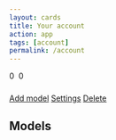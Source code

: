 ```yaml
---
layout: cards
title: Your account
action: app
tags: [account]
permalink: /account
---
```

<div class="container">
    <div class="account-display" id="account">
        <div>
            <div class="crown-wrapper">
                <span class="crown crown-left" id="account-model-count">0</span>
                <img class="crown crown-middle" id="account-picture" />
                <span class="crown crown-right" id="account-draft-count">0</span>
            </div>
            <h3 id="account-username"></h3>
            <a id="add-model-btn" href="#" class="btn btn-outline-primary mt-1"><i class="fa fa-plus" aria-hidden="true"></i> Add model</a>
            <a id="settings-btn" href="#" class="btn btn-outline-primary mt-1"><i class="fa fa-wrench" aria-hidden="true"></i> Settings</a>
            <a href="#" class="btn btn-outline-danger mt-1" id="delete-btn"><i class="fa fa-trash-o" aria-hidden="true"></i> Delete</a>
        </div>
    </div>
    <div class="row" id="models-title-row">
        <div class="col-md-12">
            <h2 id="models-title">Models</h2>
        </div>
    </div>
    <div class="row" id="models"></div>
</div>
